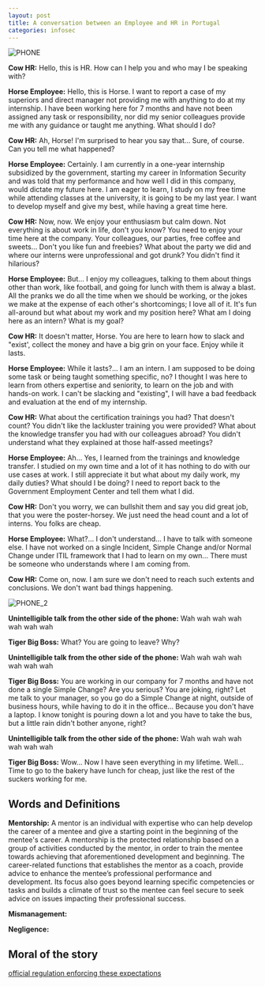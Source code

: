 ```yaml
---
layout: post
title: A conversation between an Employee and HR in Portugal
categories: infosec
---
```


![PHONE](https://dcgc.io/phone_conversation_2.jpeg)

**Cow HR:** Hello, this is HR. How can I help you and who may I be speaking with?

**Horse Employee:** Hello, this is Horse. I want to report a case of my superiors and direct manager not providing me with anything to do at my internship. I have been working here for 7 months and have not been assigned any task or responsibility, nor did my senior colleagues provide me with any guidance or taught me anything. What should I do?

**Cow HR:** Ah, Horse! I'm surprised to hear you say that... Sure, of course. Can you tell me what happened?

**Horse Employee:** Certainly. I am currently in a one-year internship subsidized by the government, starting my career in Information Security and was told that my performance and how well I did in this company, would dictate my future here. I am eager to learn, I study on my free time while attending classes at the university, it is going to be my last year. I want to develop myself and give my best, while having a great time here. 

**Cow HR:** Now, now. We enjoy your enthusiasm but calm down. Not everything is about work in life, don't you know? You need to enjoy your time here at the company. Your colleagues, our parties, free coffee and sweets... Don't you like fun and freebies? What about the party we did and where our interns were unprofessional and got drunk? You didn't find it hilarious?

**Horse Employee:** But... I enjoy my colleagues, talking to them about things other than work, like football, and going for lunch with them is alway a blast. All the pranks we do all the time when we should be working, or the jokes we make at the expense of each other's shortcomings; I love all of it. It's fun all-around but what about my work and my position here? What am I doing here as an intern? What is my goal?

**Cow HR:** It doesn't matter, Horse. You are here to learn how to slack and "exist', collect the money and have a big grin on your face. Enjoy while it lasts.

**Horse Employee:** While it lasts?... I am an intern. I am supposed to be doing some task or being taught something specific, no? I thought I was here to learn from others expertise and seniority, to learn on the job and with hands-on work. I can't be slacking and "existing", I will have a bad feedback and evaluation at the end of my internship.

**Cow HR:** What about the certification trainings you had? That doesn't count? You didn't like the lackluster training you were provided? What about the knowledge transfer you had with our colleagues abroad? You didn't understand what they explained at those half-assed meetings?

**Horse Employee:** Ah... Yes, I learned from the trainings and knowledge transfer. I studied on my own time and a lot of it has nothing to do with our use cases at work. I still appreciate it but what about my daily work, my daily duties? What should I be doing? I need to report back to the Government Employment Center and tell them what I did.

**Cow HR:** Don't you worry, we can bullshit them and say you did great job, that you were the poster-horsey. We just need the head count and a lot of interns. You folks are cheap.

**Horse Employee:** What?... I don't understand... I have to talk with someone else. I have not worked on a single Incident, Simple Change and/or Normal Change under ITIL framework that I had to learn on my own... There must be someone who understands where I am coming from.

**Cow HR:** Come on, now. I am sure we don't need to reach such extents and conclusions. We don't want bad things happening.

![PHONE_2](https://dcgc.io/boss.jpeg)

**Unintelligible talk from the other side of the phone:** Wah wah wah wah wah wah wah

**Tiger Big Boss:** What? You are going to leave? Why?

**Unintelligible talk from the other side of the phone:** Wah wah wah wah wah wah wah

**Tiger Big Boss:** You are working in our company for 7 months and have not done a single Simple Change? Are you serious? You are joking, right? Let me talk to your manager, so you go do a Simple Change at night, outside of business hours, while having to do it in the office... Because you don't have a laptop. I know tonight is pouring down a lot and you have to take the bus, but a little rain didn't bother anyone, right?

**Unintelligible talk from the other side of the phone:** Wah wah wah wah wah wah wah

**Tiger Big Boss:** Wow... Now I have seen everything in my lifetime. Well... Time to go to the bakery have lunch for cheap, just like the rest of the suckers working for me.

## Words and Definitions

**Mentorship:** A mentor is an individual with expertise who can help develop the career of a mentee and give a starting point in the beginning of the mentee's career. A mentorship is the protected relationship based on a group of activities conducted by the mentor, in order to train the mentee towards achieving that aforementioned development and beginning. The career-related functions that establishes the mentor as a coach, provide advice to enhance the mentee’s professional performance and development. Its focus also goes beyond learning specific competencies or tasks and builds a climate of trust so the mentee can feel secure to seek advice on issues impacting their professional success.

**Mismanagement:** 

**Negligence:**

## Moral of the story

[official regulation enforcing these expectations](https://anonfiles.com/B6m8142dy4/regulamento_estagio_iefp_pdf)
